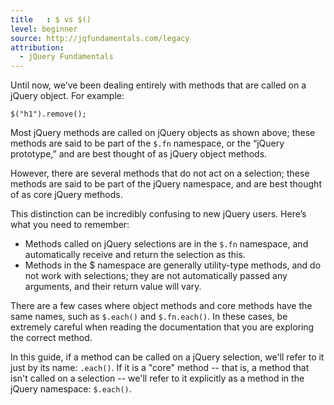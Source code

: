 ```yaml
---
title   : $ vs $()
level: beginner
source: http://jqfundamentals.com/legacy
attribution:
  - jQuery Fundamentals
---
```

Until now, we’ve been dealing entirely with methods that are called on a jQuery
object. For example:

```
$("h1").remove();
```

Most jQuery methods are called on jQuery objects as shown above; these methods
are said to be part of the `$.fn` namespace, or the “jQuery prototype,” and are
best thought of as jQuery object methods.

However, there are several methods that do not act on a selection; these
methods are said to be part of the jQuery namespace, and are best thought of as
core jQuery methods.

This distinction can be incredibly confusing to new jQuery users. Here’s what
you need to remember:

*	Methods called on jQuery selections are in the `$.fn` namespace, and
  automatically receive and return the selection as this.
*	Methods in the $ namespace are generally utility-type methods, and do not
  work with selections; they are not automatically passed any arguments, and
  their return value will vary.

There are a few cases where object methods and core methods have the same
names, such as `$.each()` and `$.fn.each()`. In these cases, be extremely careful
when reading the documentation that you are exploring the correct method.

In this guide, if a method can be called on a jQuery selection, we'll refer to
it just by its name: `.each()`. If it is a "core" method -- that is, a method
that isn't called on a selection -- we'll refer to it explicitly as a method in
the jQuery namespace: `$.each()`.
